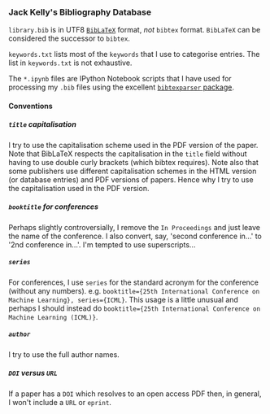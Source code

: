 ### Jack Kelly's Bibliography Database

`library.bib` is in UTF8
[`BibLaTeX`](https://www.ctan.org/pkg/biblatex?lang=en) format, _not_
`bibtex` format.  `BibLaTeX` can be considered the successor to `bibtex`.

`keywords.txt` lists most of the `keywords` that I use to categorise
entries.  The list in `keywords.txt` is not exhaustive.

The `*.ipynb` files are IPython Notebook scripts that I have used for
processing my `.bib` files using the excellent [`bibtexparser` package](http://bibtexparser.readthedocs.org).

#### Conventions

##### `title` capitalisation

I try to use the capitalisation scheme used in the PDF version of the
paper.  Note that BibLaTeX respects the capitalisation in the `title`
field without having to use double curly brackets (which bibtex
requires).  Note also that some publishers use different
capitalisation schemes in the HTML version (or database entries) and
PDF versions of papers.  Hence why I try to use the capitalisation
used in the PDF version.

##### `booktitle` for conferences

Perhaps slightly controversially, I remove the `In Proceedings` and
just leave the name of the conference.  I also convert, say, 'second
conference in...' to '2nd conference in...'.  I'm tempted to use
superscripts...

##### `series`

For conferences, I use `series` for the standard acronym for the
conference (without any numbers).  e.g. `booktitle={25th International
Conference on Machine Learning}, series={ICML}`.  This usage is a
little unusual and perhaps I should instead do `booktitle={25th International
Conference on Machine Learning (ICML)}`.

##### `author`

I try to use the full author names.


##### `DOI` versus `URL`

If a paper has a `DOI` which resolves to an open access PDF then, in
general, I won't include a `URL` or `eprint`.
